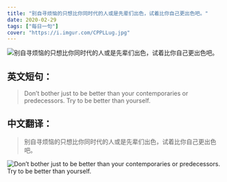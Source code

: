 ```yaml
---
title: "别自寻烦恼的只想比你同时代的人或是先辈们出色，试着比你自己更出色吧。"
date: 2020-02-29
tags: ["每日一句"]
cover: "https://i.imgur.com/CPPLLug.jpg"
---
```


![别自寻烦恼的只想比你同时代的人或是先辈们出色，试着比你自己更出色吧。](https://i.imgur.com/BtbsgjX.jpg)

## 英文短句：
> Don’t bother just to be better than your contemporaries or predecessors. Try to be better than yourself.

<!--more-->

## 中文翻译：
> 别自寻烦恼的只想比你同时代的人或是先辈们出色，试着比你自己更出色吧。

![Don’t bother just to be better than your contemporaries or predecessors. Try to be better than yourself.](https://i.imgur.com/pCIorTg.jpg)


